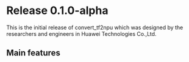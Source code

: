 # Release 0.1.0-alpha

This is the initial release of convert_tf2npu which was designed by the researchers
 and
 engineers in Huawei Technologies Co.,Ltd. 

## Main features
